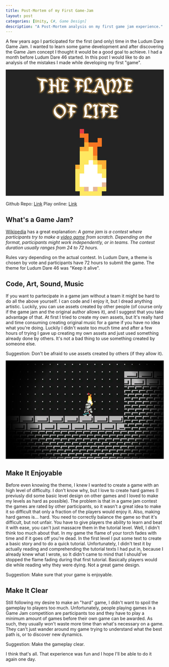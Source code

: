 ```yaml
---
title: Post-Mortem of my First Game-Jam
layout: post
categories: [Unity, C#, Game Design]
description: "A Post-Mortem analysis on my first game jam experience."
---
```


A few years ago I participated for the first (and only) time in the Ludum Dare Game Jam. I wanted to learn some game development and after discovering the Game Jam concept I thought it would be a good goal to achieve. I had a month before Ludum Dare 46 started.
In this post I would like to do an analysis of the mistakes I made while developing my first "game".

![The Flame of Life logo](/assets/img/game-jam/logo.jpg)

Github Repo: [Link](https://github.com/PandaSekh/LudumDare_46)
Play online: [Link](https://pandasekh.itch.io/the-flame-of-life)

## What's a Game Jam?
[Wikipedia](https://en.wikipedia.org/wiki/Game_jam) has a great explanation:
*A game jam is a contest where participants try to make a [video game](https://en.wikipedia.org/wiki/Video_game "Video game") from scratch. Depending on the format, participants might work independently, or in teams. The contest duration usually ranges from 24 to 72 hours.*

Rules vary depending on the actual contest. In Ludum Dare, a theme is chosen by vote and participants have 72 hours to submit the game. 
The theme for Ludum Dare 46 was "Keep it alive".

## Code, Art, Sound, Music
If you want to partecipate in a game jam without a team it might be hard to do all the above yourself. I can code and I enjoy it, but I dread anything artistic. Luckily, you can use assets created by other people (of course only if the game jam and the original author allows it), and I suggest that you take advantage of that. 
At first I tried to create my own assets, but It's really hard and time consuming creating original music for a game if you have no idea what you're doing.
Luckily I didn't waste too much time and after a few hours of trying I gave up creating my own assets and just used something already done by others. It's not a bad thing to use something created by someone else.

Suggestion: Don't be afraid to use assets created by others (if they allow it).

![The Flame of Life Gameplay Screenshot](/assets/img/game-jam/gameplay.jpg)

## Make It Enjoyable
Before even knowing the theme, I knew I wanted to create a game with an high level of difficulty. 
I don't know why, but I love to create hard games (I previusly did some basic level design on other games and I loved to make my levels as hard as possible).
The problem is that in a game jam contest the games are rated by other participants, so it wasn't a great idea to make it so difficult that only a fraction of the players would enjoy it.
Also, making hard games is... hard. You need to correctly balance the game so that it's difficult, but not unfair. You have to give players the ability to learn and beat it with ease, you can't just massacre them in the tutorial level.
Well, I didn't think too much about that. In my game the flame of your torch fades with time and if it goes off you're dead. In the first level I put some text to create a basic story and to do a quick tutorial.
Unfortunately, I didn't test it by actually reading and comprehending the tutorial texts I had put in, because I already knew what I wrote, so It didn't came to mind that I should've stopped the flame fading during that first tutorial. Basically players would die while reading why they were dying. Not a great game design.

Suggestion: Make sure that your game is enjoyable.

## Make It Clear
Still following my desire to make an "hard" game, I didn't want to spoil the gameplay to players too much.
Unfortunately, people playing games in a Game Jam competition are participants too and they have to play a minimum amount of games before their own game can be awarded. As such, they usually won't waste more time than what's necessary on a game. They can't just wander around my game trying to understand what the best path is, or to discover new dynamics.

Suggestion: Make the gameplay clear.


I think that's all. That experience was fun and I hope I'll be able to do it again one day.